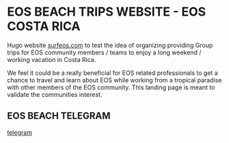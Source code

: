 # EOS BEACH TRIPS WEBSITE - EOS COSTA RICA

Hugo website [surfeos.com](http://surfeos.com) to test the idea of organizing providing Group trips for EOS community members / teams  to enjoy a long weekend / working vacation in Costa Rica. 

We feel it could be a really beneficial for EOS related professionals to get a chance to travel and learn about EOS while working from a tropical paradise with other members of the EOS community. This landing page is meant to validate the communities interest. 


## EOS BEACH TELEGRAM
[telegram](https://t.me/eosbeach)
